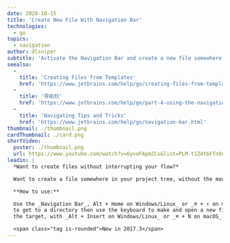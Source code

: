 ```yaml
---
date: 2020-10-15
title: 'Create New File With Navigation Bar'
technologies:
  - go
topics:
  - navigation
author: dlsniper
subtitle: 'Activate the Navigation Bar and create a new file somewhere in the project tree.'
seealso:
  - 
    title: 'Creating Files from Templates'
    href: 'https://www.jetbrains.com/help/go/creating-files-from-templates.html'
  - 
    title: '导航栏'
    href: 'https://www.jetbrains.com/help/go/part-4-using-the-navigation-bar.html'
  - 
    title: 'Navigating Tips and Tricks'
    href: 'https://www.jetbrains.com/help/go/navigation-bar.html'
thumbnail: ./thumbnail.png
cardThumbnail: ./card.png
shortVideo:
  poster: ./thumbnail.png
  url: https://www.youtube.com/watch?v=6yvoFApmZCs&list=PLM-t1Z4tbFfnXnghmtk6WVz10_pivOw25&index=10&t=0s
leadin: |
  *Want to create files without interrupting your flow?*

  Want to create a file somewhere in your project tree, without the mouse?

  **How to use:**

  Use the _Navigation Bar_, Alt + Home on Windows/Linux_ or _⌘ + ↑ on macOS_,
  to get to a directory then use the keyboard to make and open a new file at
  the target, with _Alt + Insert on Windows/Linux_ or _⌘ + N on macOS_.

  <span class="tag is-rounded">New in 2017.3</span>
---
```


